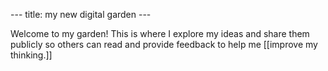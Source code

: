 --- title: my new digital garden ---

Welcome to my garden! This is where I explore my ideas and share them publicly so others can read and provide feedback to help me [[improve my thinking.]]

